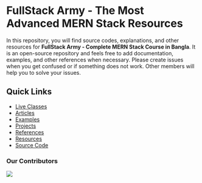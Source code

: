 # FullStack Army - The Most Advanced MERN Stack Resources

In this repository, you will find source codes, explanations, and other resources for **FullStack Army - Complete MERN Stack Course in Bangla**. It is an open-source repository and feels free to add documentation, examples, and other references when necessary. Please create issues when you get confused or if something does not work. Other members will help you to solve your issues.

## Quick Links

- [Live Classes](live-classes/README.md)
- [Articles](articles/README.md)
- [Examples](examples/README.md)
- [Projects](projects/README.md)
- [References](references/README.md)
- [Resources](resources/README.md)
- [Source Code](src/README.md)

### Our Contributors

<a href="https://github.com/mrhm-dev/full-stack-army/graphs/contributors">
<img src="https://contrib.rocks/image?repo=mrhm-dev/full-stack-army" />
</a>

